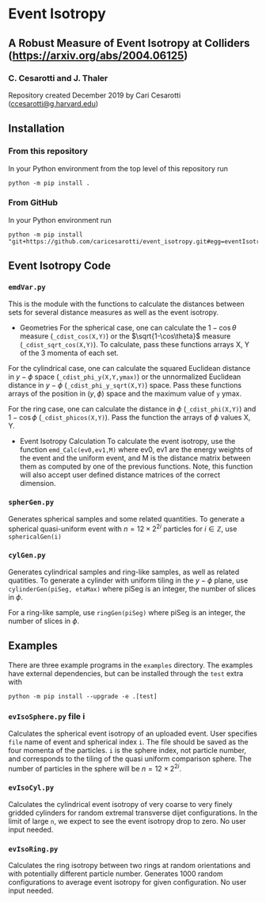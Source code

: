 # Event Isotropy
## A Robust Measure of Event Isotropy at Colliders (https://arxiv.org/abs/2004.06125)
### C. Cesarotti and J. Thaler
Repository created December 2019 by Cari Cesarotti (ccesarotti@g.harvard.edu)

## Installation

### From this repository

In your Python environment from the top level of this repository run

```
python -m pip install .
```

### From GitHub

In your Python environment run

```
python -m pip install "git+https://github.com/caricesarotti/event_isotropy.git#egg=eventIsotropy"
```

## Event Isotropy Code

### `emdVar.py`
This is the module with the functions to calculate the distances between sets for several distance measures as well as the event isotropy.

- Geometries
For the spherical case, one can calculate the $1-\cos\theta$ measure (`_cdist_cos(X,Y)`) or the $\sqrt{1-\cos\theta}$ measure (`_cdist_sqrt_cos(X,Y)`). To calculate, pass these functions arrays X, Y of the 3 momenta of each set.

For the cylindrical case, one can calculate the squared Euclidean distance in $y-\phi$ space (`_cdist_phi_y(X,Y,ymax)`) or the unnormalized Euclidean distance in $y-\phi$ (`_cdist_phi_y_sqrt(X,Y)`) space. Pass these functions arrays of the position in $(y,\phi)$ space and the maximum value of `y` ymax.

For the ring case, one can calculate the distance in $\phi$ (`_cdist_phi(X,Y)`) and $1-\cos\phi$ (`_cdist_phicos(X,Y)`). Pass the function the arrays of $\phi$ values X, Y.

- Event Isotropy Calculation
To calculate the event isotropy, use the function `emd_Calc(ev0,ev1,M)` where ev0, ev1 are the energy weights of the event and the uniform event, and M is the distance matrix between them as computed by one of the previous functions.
Note, this function will also accept user defined distance matrices of the correct dimension.

### `spherGen.py`

Generates spherical samples and some related quantities. To generate a spherical quasi-uniform event with $n=12\times2^{2i}$ particles for $i\in\mathbb{Z}$, use `sphericalGen(i)`

### `cylGen.py`

Generates cylindrical samples and ring-like samples, as well as related quatities. To generate a cylinder with uniform tiling in the $y-\phi$ plane, use `cylinderGen(piSeg, etaMax)` where piSeg is an integer, the number of slices in $\phi$.

For a ring-like sample, use `ringGen(piSeg)` where piSeg is an integer, the number of slices in $\phi$.

## Examples

There are three example programs in the `examples` directory.
The examples have external dependencies, but can be installed through the `test` extra with

```
python -m pip install --upgrade -e .[test]
```

### `evIsoSphere.py` file i

Calculates the spherical event isotropy of an uploaded event. User specifies `file` name of event and spherical index `i`. The file should be saved as the four momenta of the particles. `i` is the sphere index, not particle number, and corresponds to the tiling of the quasi uniform comparison sphere. The number of particles in the sphere will be $n=12\times2^{2i}$.

### `evIsoCyl.py`

Calculates the cylindrical event isotropy of very coarse to very finely gridded cylinders for random extremal transverse dijet configurations. In the limit of large `n`, we expect to see the event isotropy drop to zero. No user input needed.

### `evIsoRing.py`

Calculates the ring isotropy between two rings at random orientations and with potentially different particle number. Generates 1000 random configurations to average event isotropy for given configuration. No user input needed.
